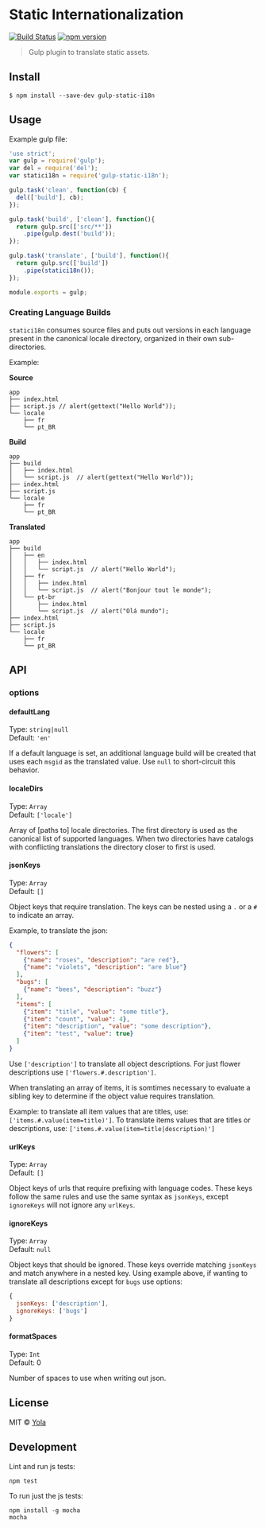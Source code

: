 # Static Internationalization
[![Build Status](https://travis-ci.org/yola/gulp-static-i18n.svg?branch=master)](https://travis-ci.org/yola/gulp-static-i18n)
[![npm version](https://badge.fury.io/js/gulp-static-i18n.svg)](http://badge.fury.io/js/gulp-static-i18n)

> Gulp plugin to translate static assets.


## Install

```
$ npm install --save-dev gulp-static-i18n
```


## Usage

Example gulp file:

```js
'use strict';
var gulp = require('gulp');
var del = require('del');
var statici18n = require('gulp-static-i18n');

gulp.task('clean', function(cb) {
  del(['build'], cb);
});

gulp.task('build', ['clean'], function(){
  return gulp.src(['src/**'])
    .pipe(gulp.dest('build'));
});

gulp.task('translate', ['build'], function(){
  return gulp.src(['build'])
    .pipe(statici18n());
});

module.exports = gulp;
```

### Creating Language Builds

`statici18n` consumes source files and puts out versions
in each language present in the canonical locale directory,
organized in their own sub-directories.

Example:

**Source**
```
app
├── index.html
├── script.js // alert(gettext("Hello World"));
└── locale
    ├── fr
    └── pt_BR
```

**Build**
```
app
├── build
│   ├── index.html
│   └── script.js  // alert(gettext("Hello World"));
├── index.html
├── script.js
└── locale
    ├── fr
    └── pt_BR
```

**Translated**
```
app
├── build
│   ├── en
│   │   ├── index.html
│   │   └── script.js  // alert("Hello World");
│   ├── fr
│   │   ├── index.html
│   │   └── script.js  // alert("Bonjour tout le monde");
│   └── pt-br
│       ├── index.html
│       └── script.js  // alert("Olá mundo");
├── index.html
├── script.js
└── locale
    ├── fr
    └── pt_BR
```


## API

### options

#### defaultLang

Type: `string|null`  
Default: `'en'`

If a default language is set, an additional language build will be created
that uses each `msgid` as the translated value. Use `null` to short-circuit
this behavior.

#### localeDirs

Type: `Array`  
Default: `['locale']`

Array of [paths to] locale directories. The first directory is used as the
canonical list of supported languages. When two directories have catalogs with
conflicting translations the directory closer to first is used.

#### jsonKeys

Type: `Array`  
Default: `[]`

Object keys that require translation. The keys can be nested using a `.` or
a `#` to indicate an array.

Example, to translate the json:
```json
{
  "flowers": [
    {"name": "roses", "description": "are red"},
    {"name": "violets", "description": "are blue"}
  ],
  "bugs": [
    {"name": "bees", "description": "buzz"}
  ],
  "items": [
    {"item": "title", "value": "some title"},
    {"item": "count", "value": 4},
    {"item": "description", "value": "some description"},
    {"item": "test", "value": true}
  ]
}
```

Use `['description']` to translate all object descriptions.  For just flower
descriptions use `['flowers.#.description']`.

When translating an array of items, it is somtimes necessary to evaluate a
sibling key to determine if the object value requires translation.

Example: to translate all item values that are titles, use:
`['items.#.value(item=title)']`.  To translate items values that are
titles or descriptions, use:
`['items.#.value(item=title|description)']`

#### urlKeys

Type: `Array`  
Default: `[]`

Object keys of urls that require prefixing with language codes. These keys
follow the same rules and use the same syntax as `jsonKeys`, except `ignoreKeys`
will not ignore any `urlKeys`.

#### ignoreKeys

Type: `Array`  
Default: `null`

Object keys that should be ignored.  These keys override matching `jsonKeys`
and match anywhere in a nested key. Using example above, if wanting
to translate all descriptions except for `bugs` use options:

```js
{
  jsonKeys: ['description'],
  ignoreKeys: ['bugs']
}
```

#### formatSpaces

Type: `Int`  
Default: 0

Number of spaces to use when writing out json.


## License

MIT © [Yola](https://github.com/yola)


## Development

Lint and run js tests:
```
npm test
```

To run just the js tests:
```
npm install -g mocha
mocha
```
